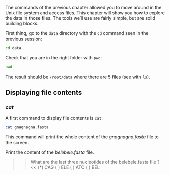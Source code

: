 
The commands of the previous chapter allowed you to move around in the Unix file system and access files. 
This chapter will show you how to explore the data in those files. 
The tools we’ll use are fairly simple, but are solid building blocks.

First thing, go to the `data` directory with the `cd` command seen in the previous session:

``` bash
cd data
```

Check that you are in the right folder with `pwd`:

```bash
pwd
```

The result should be `/root/data` where there are 5 files (see with `ls`).

## Displaying file contents

### *cat*

A first command to display file contents is `cat`:

```bash
cat gnagnagna.fasta
```

This command will print the whole content of the _gnagnagna.fasta_ file to the screen.


Print the content of the _belebele.fasta_ file. 

>> What are the last three nucleotides of the belebele.fasta file ? <<
(*) CAG
( ) ELE
( ) ATC
( ) BEL


